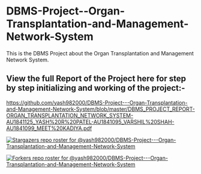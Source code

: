   # DBMS-Project--Organ-Transplantation-and-Management-Network-System            
    
This is the DBMS Project about the Organ Transplantation and Management Network System.  

## View the full Report of the Project here for step by step initializing and working of the project:-
  
  
https://github.com/yash982000/DBMS-Project---Organ-Transplantation-and-Management-Network-System/blob/master/DBMS_PROJECT_REPORT-ORGAN_TRANSPLANTATION_NETWORK_SYSTEM-AU1841125_YASH%20R%20PATEL-AU1841095_VARSHIL%20SHAH-AU1841099_MEET%20KADIYA.pdf

[![Stargazers repo roster for @yash982000/DBMS-Project---Organ-Transplantation-and-Management-Network-System](https://reporoster.com/stars/yash982000/DBMS-Project---Organ-Transplantation-and-Management-Network-System)](https://github.com/yash982000/DBMS-Project---Organ-Transplantation-and-Management-Network-System/stargazers)

[![Forkers repo roster for @yash982000/DBMS-Project---Organ-Transplantation-and-Management-Network-System](https://reporoster.com/forks/yash982000/DBMS-Project---Organ-Transplantation-and-Management-Network-System)](https://github.com/yash982000/DBMS-Project---Organ-Transplantation-and-Management-Network-System/network/members)

  

